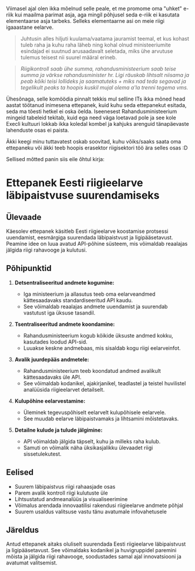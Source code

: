 Viimasel ajal olen ikka mõelnud selle peale, et me promome oma "uhket" e-riik kui maailma parimat asja, aga mingil põhjusel seda e-riik ei kasutata elementaarse asja tarbeks. Selleks elementaarne asi on meie riigi igaaastane eelarve. 

>Juhtusin  alles hiljuti kuulama/vaatama jauramist teemal, et kus kohast tuleb raha ja kuhu raha läheb ning kohal olnud ministeeriumite esindajad ei suutnud arusaadavalt seletada, miks ühe arvutuse tulemus teisest nii suurel määral erineb. 

>_Riigikontroll saab ühe summa, rahandusministeerium saab teise summa ja värkse rahandusminister hr. Ligi
räuskab lihtsalt niisama ja peab kõiki teisi lollideks ja saamatuteks + miks nad teda segavad ja
tegelikult peaks ta hoopis kuskil mujal olema a'la trenni tegema vms._

Ühesõnaga, selle komöödia pinnalt tekkis mul selline ITs ikka mõned head aastat töötanud inimesena ettepanek, kuid kuhu seda ettepanekut esitada, seda ma tõesti hetkel ei oska öelda. Iseenesest Rahandusministeerium mingeid tabeleid tekitab, kuid ega need väga loetavad pole ja see kole Execli kultuuri lokkab ikka koledal kombel ja kahjuks arenguid tänapäevaste lahenduste osas ei paista.

Äkki keegi minu tuttavatest oskab soovitad, kuhu võiks/saaks saata oma ettepaneku või äkki teeb hoopis erasektor riigisektori töö ära selles osas :D

Sellised mõtted panin siis eile õhtul kirja:

# Ettepanek Eesti riigieelarve läbipaistvuse suurendamiseks

## Ülevaade
Käesolev ettepanek käsitleb Eesti riigieelarve koostamise protsessi uuendamist, eesmärgiga suurendada läbipaistvust ja ligipääsetavust. Peamine idee on luua avatud API-põhine süsteem, mis võimaldab reaalajas jälgida riigi rahavooge ja kulutusi.

## Põhipunktid

1. **Detsentraliseeritud andmete kogumine:**
   - Iga ministeerium ja allasutus teeb oma eelarveandmed kättesaadavaks standardiseeritud API kaudu.
   - See võimaldab reaalajas andmete uuendamist ja suurendab vastutust iga üksuse tasandil.

2. **Tsentraliseeritud andmete koondamine:**
   - Rahandusministeerium kogub kõikide üksuste andmed kokku, kasutades loodud API-sid.
   - Luuakse keskne andmebaas, mis sisaldab kogu riigi eelarveinfot.

3. **Avalik juurdepääs andmetele:**
   - Rahandusministeerium teeb koondatud andmed avalikult kättesaadavaks üle API.
   - See võimaldab kodanikel, ajakirjanikel, teadlastel ja teistel huvilistel analüüsida riigieelarvet detailselt.

4. **Kulupõhine eelarvestamine:**
   - Üleminek tegevuspõhiselt eelarvelt kulupõhisele eelarvele.
   - See muudab eelarve läbipaistvamaks ja lihtsamini mõistetavaks.

5. **Detailne kulude ja tulude jälgimine:**
   - API võimaldab jälgida täpselt, kuhu ja milleks raha kulub.
   - Samuti on võimalik näha üksikasjalikku ülevaadet riigi sissetulekutest.

## Eelised
- Suurem läbipaistvus riigi rahaasjade osas
- Parem avalik kontroll riigi kulutuste üle
- Lihtsustatud andmeanalüüs ja visualiseerimine
- Võimalus arendada innovaatilisi rakendusi riigieelarve andmete põhjal
- Suurem usaldus valitsuse vastu tänu avatumale infovahetusele

## Järeldus
Antud ettepanek aitaks oluliselt suurendada Eesti riigieelarve läbipaistvust ja ligipääsetavust. See võimaldaks kodanikel ja huvigruppidel paremini mõista ja jälgida riigi rahavooge, soodustades samal ajal innovatsiooni ja avatumat valitsemist.
